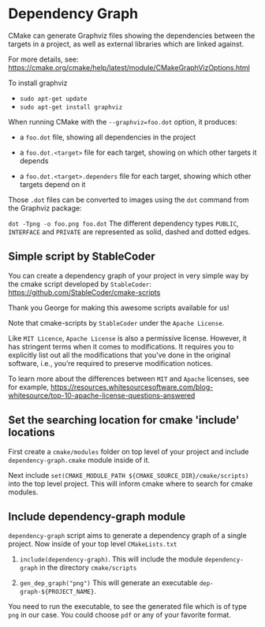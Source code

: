 # Dependency Graph

CMake can generate Graphviz files showing the dependencies between the targets in a project, as well as external libraries which are linked against.

For more details, see: https://cmake.org/cmake/help/latest/module/CMakeGraphVizOptions.html

To install graphviz

* `sudo apt-get update`
* `sudo apt-get install graphviz`

When running CMake with the `--graphviz=foo.dot` option, it produces:

* a `foo.dot` file, showing all dependencies in the project

* a `foo.dot.<target>` file for each target, showing on which other targets it depends

* a `foo.dot.<target>.dependers` file for each target, showing which other targets depend on it

Those `.dot` files can be converted to images using the `dot` command from the Graphviz package:

`dot -Tpng -o foo.png foo.dot`
The different dependency types `PUBLIC`, `INTERFACE` and `PRIVATE` are represented as solid, dashed and dotted edges.

## Simple script by **StableCoder**

You can create a dependency graph of your project in very simple way by the
cmake script developed by `StableCoder`: https://github.com/StableCoder/cmake-scripts

Thank you George for making this awesome scripts available for us!

Note that cmake-scripts by `StableCoder` under the `Apache License`.

Like `MIT Licence`, `Apache License` is also a permissive license. However, it has stringent terms when it comes to modifications. It requires you to explicitly list out all the modifications that you’ve done in the original software, i.e., you’re required to preserve modification notices.

To learn more  about the differences between `MIT` and `Apache` licenses, see for example, https://resources.whitesourcesoftware.com/blog-whitesource/top-10-apache-license-questions-answered 


## Set the searching location for cmake 'include' locations

First create a `cmake/modules` folder on top level of your project and include `dependency-graph.cmake`
module inside of it.

Next include `set(CMAKE_MODULE_PATH ${CMAKE_SOURCE_DIR}/cmake/scripts)` into the top level project. This will inform cmake where
to search for cmake modules.

## Include dependency-graph module

`dependency-graph` script aims to generate a dependency graph of a single project. Now inside of your top level `CMakeLists.txt`

1. `include(dependency-graph)`. This will include the module `dependency-graph` in the directory `cmake/scripts`

2. `gen_dep_graph("png")` This will generate an executable `dep-graph-${PROJECT_NAME}`.

You need to run the executable, to see the generated file which is of type `png` in our case. You could choose `pdf` or any of your favorite format.








